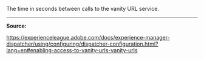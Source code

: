 The time in seconds between calls to the vanity URL service.

---

**Source:**

https://experienceleague.adobe.com/docs/experience-manager-dispatcher/using/configuring/dispatcher-configuration.html?lang=en#enabling-access-to-vanity-urls-vanity-urls
